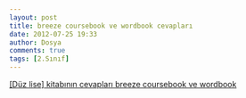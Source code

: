 ```yaml
---
layout: post
title: breeze coursebook ve wordbook cevapları
date: 2012-07-25 19:33
author: Dosya
comments: true
tags: [2.Sınıf]
---
```

<a href="http://egitimvaktim.com/dosyalar/2012/07/Düz-lise-kitabının-cevapları-breeze-coursebook-ve-wordbook.docx">[Düz lise] kitabının cevapları breeze coursebook ve wordbook</a>
